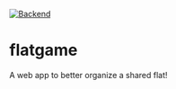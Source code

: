 [![Backend](https://travis-ci.org/alha96/flatgame.svg?branch=master)](https://travis-ci.org/alha96/flatgame)
# flatgame

A web app to better organize a shared flat!
